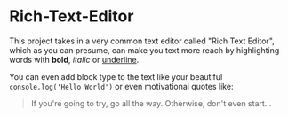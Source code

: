 # Rich-Text-Editor

This project takes in a very common text editor called "Rich Text Editor", which as you can presume, can make you text more reach by highlighting words with **bold**, _italic_ or <ins>underline</ins>.

You can even add block type to the text like your beautiful ```console.log('Hello World')``` or even motivational quotes like:

> If you're going to try, go all the way. Otherwise, don't even start...


